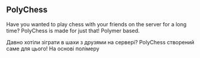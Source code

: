 ## PolyChess
Have you wanted to play chess with your friends on the server for a long time? PolyChess is made for just that! Polymer based.

Давно хотіли зіграти в шахи з друзями на сервері? PolyChess створений саме для цього! На основі полімеру
